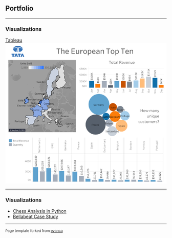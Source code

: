 ## Portfolio

---

### Visualizations 

[Tableau](/sample_page)
<img src="images/Tata Top Ten.png?raw=true"/>

<!-- --- -->
<!--[Project 2 Title](/pdf/sample_presentation.pdf)-->
<!--img src="images/dummy_thumbnail.jpg?raw=true"/-->

<!-- --- -->
<!--[Project 3 Title](http://example.com/)>-->
<!--img src="images/dummy_thumbnail.jpg?raw=true"/>-->

---

### Visualizations

- [Chess Analysis in Python]([https://www.kaggle.com/code/cherieweren/analysis-of-chess])
- [Bellabeat Case Study]([https://www.kaggle.com/code/cherieweren/bellabeat-in-r-google-data-analytic-capstone])
<!-- - [Project 3 Title](http://example.com/)-->
<!-- - [Project 4 Title](http://example.com/)-->
<!-- - [Project 5 Title](http://example.com/)-->

<!-- --- -->




---
<p style="font-size:11px">Page template forked from <a href="https://github.com/evanca/quick-portfolio">evanca</a></p>
<!-- Remove above link if you don't want to attibute -->
